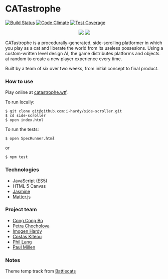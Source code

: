 # CATastrophe

[![Build Status](https://travis-ci.org/i-hardy/side-scroller.svg?branch=master)](https://travis-ci.org/i-hardy/side-scroller) [![Code Climate](https://codeclimate.com/github/i-hardy/side-scroller/badges/gpa.svg)](https://codeclimate.com/github/i-hardy/side-scroller) [![Test Coverage](https://codeclimate.com/github/i-hardy/side-scroller/badges/coverage.svg)](https://codeclimate.com/github/i-hardy/side-scroller/coverage)

<p align="center">
<img src="https://i.imgur.com/vdLE8dJ.gif"/>
<img src="http://g.recordit.co/H4FKngqxaX.gif"/>
</p>

CATastrophe is a procedurally-generated, side-scrolling platformer in which you play as a cat and liberate the world from its useless possesions. Using a custom-written level design AI, the game distributes platforms and objects at random to create a new player experience every time.

Built by a team of six over two weeks, from initial concept to final product.

### How to use

Play online at [catastrophe.wtf](http://www.catastrophe.wtf).

To run locally:

```
$ git clone git@github.com:i-hardy/side-scroller.git
$ cd side-scroller
$ open index.html
```
To run the tests:

```
$ open SpecRunner.html
```
or

```
$ npm test
```

### Technologies

* JavaScript (ES5)
* HTML 5 Canvas
* [Jasmine](https://jasmine.github.io/)
* [Matter.js](http://brm.io/matter-js/index.html)

### Project team
* [Cong Cong Bo](https://github.com/congcongbo)
* [Petra Chocholova](https://github.com/petrakh)
* [Imogen Hardy](https://github.com/i-hardy)
* [Costas Kiteou](https://github.com/ckiteou)
* [Phil Lang](https://github.com/langphil)
* [Paul Millen](https://github.com/paulmillen)

### Notes

Theme temp track from [Battlecats](http://bc01.ponos.net/web/en/battlecats.html)
